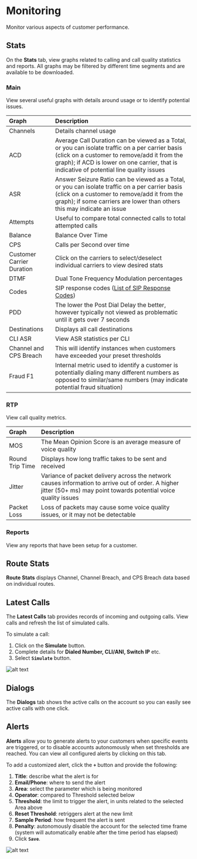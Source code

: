 # Monitoring
Monitor various aspects of customer performance. 

## Stats
On the **Stats** tab, view graphs related to calling and call quality statistics and reports. All graphs may be filtered by different time segments and are available to be downloaded. 

### Main
View several useful graphs with details around usage or to identify potential issues. 

|Graph|Description |
|:------------|:-------------------------------------------------|
|Channels |Details channel usage|
|ACD|Average Call Duration can be viewed as a Total, or you can isolate traffic on a per carrier basis (click on a customer to remove/add it from the graph); if ACD is lower on one carrier, that is indicative of potential line quality issues|
|ASR |Answer Seizure Ratio can be viewed as a Total, or you can isolate traffic on a per carrier basis (click on a customer to remove/add it from the graph); if some carriers are lower than others this may indicate an issue|
|Attempts |Useful to compare total connected calls to total attempted calls|
|Balance |Balance Over Time|
|CPS | Calls per Second over time|
|Customer Carrier Duration |Click on the carriers to select/deselect individual carriers to view desired stats|
|DTMF |Dual Tone Frequency Modulation percentages|
|Codes |SIP response codes ([List of SIP Response Codes](https://en.wikipedia.org/wiki/List_of_SIP_response_codes))|
|PDD |The lower the Post Dial Delay the better, however typically not viewed as problematic until it gets over 7 seconds|
|Destinations |Displays all call destinations|
|CLI ASR |View ASR statistics per CLI|
|Channel and CPS Breach |This will identify instances when customers have exceeded your preset thresholds|
|Fraud F1 |Internal metric used to identify a customer is potentially dialing many different numbers as opposed to similar/same numbers (may indicate potential fraud situation)|


### RTP
View call quality metrics. 

|Graph|Description |
|:------------|:-------------------------------------------------|
|MOS |The Mean Opinion Score is an average measure of voice quality|
|Round Trip Time |Displays how long traffic takes to be sent and received|
|Jitter |Variance of packet delivery across the network causes information to arrive out of order. A higher jitter (50+ ms) may point towards potential voice quality issues|
|Packet Loss |Loss of packets may cause some voice quality issues, or it may not be detectable|

### Reports
View any reports that have been setup for a customer. 

## Route Stats
**Route Stats** displays Channel, Channel Breach, and CPS Breach data based on individual routes.

## Latest Calls
The **Latest Calls** tab provides records of incoming and outgoing calls. View calls and refresh the list of simulated calls.

To simulate a call: 

1. Click on the **Simulate** button.
3. Complete details for **Dialed Number, CLI/ANI, Switch IP** etc.
4. Select **`Simulate`** button.

![alt text][simulate-call]


## Dialogs
The **Dialogs** tab shows the active calls on the account so you can easily see active calls with one click.

## Alerts
**Alerts** allow you to generate alerts to your customers when specific events are triggered, or to disable accounts autonomously when set thresholds are reached. You can view all configured alerts by clicking on this tab.

To add a customized alert, click the **`+`** button and provide the following:
1. **Title**: describe what the alert is for
2. **Email/Phone**: where to send the alert
3. **Area**: select the parameter which is being monitored
4. **Operator**: compared to Threshold selected below
5. **Threshold**: the limit to trigger the alert, in units related to the selected Area above
6. **Reset Threshold**: retriggers alert at the new limit 
7. **Sample Period**: how frequent the alert is sent
8. **Penalty**: autonomously disable the account for the selected time frame (system will automatically enable after the time period has elapsed)
6. Click **`Save`**.

![alt text][alerts]


[simulate-call]: /customer/img/52.png "Simulate Call"
[alerts]: /customer/img/alerts.png "Alerts"
